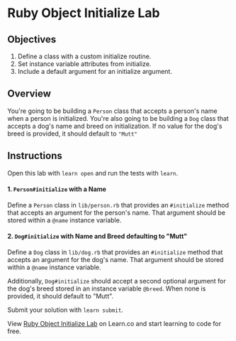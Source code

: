 # Ruby Object Initialize Lab

## Objectives

1. Define a class with a custom initialize routine.
2. Set instance variable attributes from initialize.
3. Include a default argument for an initialize argument.

## Overview

You're going to be building a `Person` class that accepts a person's name when a
person is initialized. You're also going to be building a `Dog` class that
accepts a dog's name and breed on initialization. If no value for the dog's
breed is provided, it should default to `"Mutt"`

## Instructions

Open this lab with `learn open` and run the tests with `learn`.

#### 1. `Person#initialize` with a Name

Define a `Person` class in `lib/person.rb` that provides an `#initialize` method
that accepts an argument for the person's name. That argument should be stored
within a `@name` instance variable.

#### 2. `Dog#initialize` with Name and Breed defaulting to "Mutt"

Define a `Dog` class in `lib/dog.rb` that provides an `#initialize` method that
accepts an argument for the dog's name. That argument should be stored within a
`@name` instance variable.

Additionally, `Dog#initialize` should accept a second optional argument for the
dog's breed stored in an instance variable `@breed`. When none is provided, it
should default to "Mutt".

Submit your solution with `learn submit`.

<p data-visibility='hidden'>View <a href='https://learn.co/lessons/ruby-object-initialize-lab' title='Ruby Object Initialize Lab'>Ruby Object Initialize Lab</a> on Learn.co and start learning to code for free.</p>
